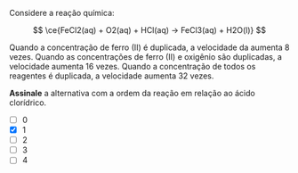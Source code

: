 Considere a reação química:

$$
\ce{FeCl2(aq) + O2(aq) + HCl(aq) -> FeCl3(aq) + H2O(l)}
$$

Quando a concentração de ferro (II) é duplicada, a velocidade da aumenta 8 vezes. Quando as concentrações de ferro (II) e oxigênio são duplicadas, a velocidade aumenta 16 vezes. Quando a concentração de todos os reagentes é duplicada, a velocidade aumenta 32 vezes. 

**Assinale** a alternativa com a ordem da reação em relação ao ácido clorídrico.

- [ ] 0
- [x] 1
- [ ] 2
- [ ] 3
- [ ] 4
